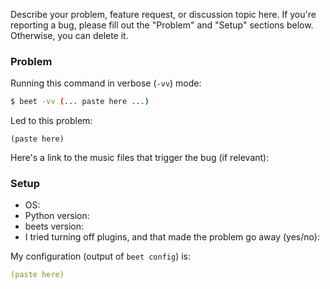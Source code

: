 Describe your problem, feature request, or discussion topic here. If you're reporting a bug, please fill out the "Problem" and "Setup" sections below. Otherwise, you can delete it.


### Problem

Running this command in verbose (`-vv`) mode:

```sh
$ beet -vv (... paste here ...)
```

Led to this problem:

```
(paste here)
```

Here's a link to the music files that trigger the bug (if relevant): 


### Setup

* OS: 
* Python version: 
* beets version: 
* I tried turning off plugins, and that made the problem go away (yes/no): 

My configuration (output of `beet config`) is:

```yaml
(paste here)
```
